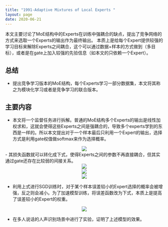 ```yaml
---
title: "1991-Adaptive Mixtures of Local Experts "
layout: page
date: 2020-06-21
---
```


本文主要讨论了MoE结构中的Experts在训练中强耦合的缺点，提出了竞争网络的方式来选取一个Experts的输出作为最终输出。
本质上是给每个Expert提供较强的学习目标来解除Experts之间耦合，这个可以通过数据+样本的方式做到（多目标），或者是在gate上加入较强的先验信息（如本文的只依赖一个Expert）。

## 总结

- 提出竞争学习版本的MoE结构，每个Experts学习一部分数据集，本文将其称之为模块化学习或者是竞争学习的联合版本。

## 主要内容

- 本文将一个监督任务进行拆解。普通的MoE结构多个Experts的输出是线性加权求和，这就会使得这些Experts之间是强耦合的，导致多个experts学到的东西是一样的。所以本文提出对于一个样本最后只利用一个Expert的输出，选择方式是利用gate权值做softmax来作为选择概率。
<div style="text-align: center"><img src="/wiki/attach/images/MoE-01.png" style="max-width:500px"></div>
- 其损失函数就可以转化成下式，使得Experts之间的参数不再直接耦合，但其实通过gate还存在比较弱的间接关系。
<div style="text-align: center"><img src="/wiki/attach/images/MoE-02.png" style="max-width:350px"></div>
<div style="text-align: center"><img src="/wiki/attach/images/MoE-03.png" style="max-width:330px"></div>
<div style="text-align: center"><img src="/wiki/attach/images/MoE-04.png" style="max-width:300px"></div>

- 利用上式进行SGD训练时，对于某个样本误差较小的Expert选择的概率会被增强，反之则会减小。为了加速模型训练，将误差函数改为下式，本质上是提高了误差较小的Expert的权重。
<div style="text-align: center"><img src="/wiki/attach/images/MoE-05.png" style="max-width:330px"></div>

- 在多人说话的人声识别场景中进行了实验，证明了上述模型的效果。